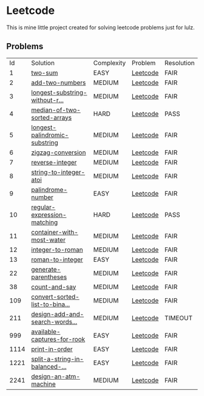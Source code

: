 # Leetcode
This is mine little project created for solving leetcode problems just for lulz.

## Problems
<table>
    <tr>
        <td>Id</td>
        <td>Solution</td>
        <td>Complexity</td>
        <td>Problem</td>
        <td>Resolution</td>
    </tr>
    <tr>
        <td>1</td>
        <td><a href="https://github.com/illepidus/Leetcode/blob/master/src/main/java/ru/krotarnya/leetcode/problem/p0001/Solution.java">two-sum</a></td>
        <td>EASY</td>
        <td><a href="https://leetcode.com/problems/two-sum/">Leetcode</a></td>
        <td title="Solution totally satisfy constraints">FAIR</td>
    </tr>
    <tr>
        <td>2</td>
        <td><a href="https://github.com/illepidus/Leetcode/blob/master/src/main/java/ru/krotarnya/leetcode/problem/p0002/Solution.java">add-two-numbers</a></td>
        <td>MEDIUM</td>
        <td><a href="https://leetcode.com/problems/add-two-numbers/">Leetcode</a></td>
        <td title="Solution totally satisfy constraints">FAIR</td>
    </tr>
    <tr>
        <td>3</td>
        <td><a href="https://github.com/illepidus/Leetcode/blob/master/src/main/java/ru/krotarnya/leetcode/problem/p0003/Solution.java">longest-substring-without-r...</a></td>
        <td>MEDIUM</td>
        <td><a href="https://leetcode.com/problems/longest-substring-without-repeating-characters/">Leetcode</a></td>
        <td title="Solution totally satisfy constraints">FAIR</td>
    </tr>
    <tr>
        <td>4</td>
        <td><a href="https://github.com/illepidus/Leetcode/blob/master/src/main/java/ru/krotarnya/leetcode/problem/p0004/Solution.java">median-of-two-sorted-arrays</a></td>
        <td>HARD</td>
        <td><a href="https://leetcode.com/problems/median-of-two-sorted-arrays/">Leetcode</a></td>
        <td title="Solution is accepted by leetcode, but breaks some unchecked constraints">PASS</td>
    </tr>
    <tr>
        <td>5</td>
        <td><a href="https://github.com/illepidus/Leetcode/blob/master/src/main/java/ru/krotarnya/leetcode/problem/p0005/Solution.java">longest-palindromic-substring</a></td>
        <td>MEDIUM</td>
        <td><a href="https://leetcode.com/problems/longest-palindromic-substring/">Leetcode</a></td>
        <td title="Solution totally satisfy constraints">FAIR</td>
    </tr>
    <tr>
        <td>6</td>
        <td><a href="https://github.com/illepidus/Leetcode/blob/master/src/main/java/ru/krotarnya/leetcode/problem/p0006/Solution.java">zigzag-conversion</a></td>
        <td>MEDIUM</td>
        <td><a href="https://leetcode.com/problems/zigzag-conversion/">Leetcode</a></td>
        <td title="Solution totally satisfy constraints">FAIR</td>
    </tr>
    <tr>
        <td>7</td>
        <td><a href="https://github.com/illepidus/Leetcode/blob/master/src/main/java/ru/krotarnya/leetcode/problem/p0007/Solution.java">reverse-integer</a></td>
        <td>MEDIUM</td>
        <td><a href="https://leetcode.com/problems/reverse-integer/">Leetcode</a></td>
        <td title="Solution totally satisfy constraints">FAIR</td>
    </tr>
    <tr>
        <td>8</td>
        <td><a href="https://github.com/illepidus/Leetcode/blob/master/src/main/java/ru/krotarnya/leetcode/problem/p0008/Solution.java">string-to-integer-atoi</a></td>
        <td>MEDIUM</td>
        <td><a href="https://leetcode.com/problems/string-to-integer-atoi/">Leetcode</a></td>
        <td title="Solution totally satisfy constraints">FAIR</td>
    </tr>
    <tr>
        <td>9</td>
        <td><a href="https://github.com/illepidus/Leetcode/blob/master/src/main/java/ru/krotarnya/leetcode/problem/p0009/Solution.java">palindrome-number</a></td>
        <td>EASY</td>
        <td><a href="https://leetcode.com/problems/palindrome-number/">Leetcode</a></td>
        <td title="Solution totally satisfy constraints">FAIR</td>
    </tr>
    <tr>
        <td>10</td>
        <td><a href="https://github.com/illepidus/Leetcode/blob/master/src/main/java/ru/krotarnya/leetcode/problem/p0010/Solution.java">regular-expression-matching</a></td>
        <td>HARD</td>
        <td><a href="https://leetcode.com/problems/regular-expression-matching/">Leetcode</a></td>
        <td title="Solution is accepted by leetcode, but breaks some unchecked constraints">PASS</td>
    </tr>
    <tr>
        <td>11</td>
        <td><a href="https://github.com/illepidus/Leetcode/blob/master/src/main/java/ru/krotarnya/leetcode/problem/p0011/Solution.java">container-with-most-water</a></td>
        <td>MEDIUM</td>
        <td><a href="https://leetcode.com/problems/container-with-most-water/">Leetcode</a></td>
        <td title="Solution totally satisfy constraints">FAIR</td>
    </tr>
    <tr>
        <td>12</td>
        <td><a href="https://github.com/illepidus/Leetcode/blob/master/src/main/java/ru/krotarnya/leetcode/problem/p0012/Solution.java">integer-to-roman</a></td>
        <td>MEDIUM</td>
        <td><a href="https://leetcode.com/problems/integer-to-roman/">Leetcode</a></td>
        <td title="Solution totally satisfy constraints">FAIR</td>
    </tr>
    <tr>
        <td>13</td>
        <td><a href="https://github.com/illepidus/Leetcode/blob/master/src/main/java/ru/krotarnya/leetcode/problem/p0013/Solution.java">roman-to-integer</a></td>
        <td>EASY</td>
        <td><a href="https://leetcode.com/problems/roman-to-integer/">Leetcode</a></td>
        <td title="Solution totally satisfy constraints">FAIR</td>
    </tr>
    <tr>
        <td>22</td>
        <td><a href="https://github.com/illepidus/Leetcode/blob/master/src/main/java/ru/krotarnya/leetcode/problem/p0022/Solution.java">generate-parentheses</a></td>
        <td>MEDIUM</td>
        <td><a href="https://leetcode.com/problems/generate-parentheses/">Leetcode</a></td>
        <td title="Solution totally satisfy constraints">FAIR</td>
    </tr>
    <tr>
        <td>38</td>
        <td><a href="https://github.com/illepidus/Leetcode/blob/master/src/main/java/ru/krotarnya/leetcode/problem/p0038/Solution.java">count-and-say</a></td>
        <td>MEDIUM</td>
        <td><a href="https://leetcode.com/problems/count-and-say/">Leetcode</a></td>
        <td title="Solution totally satisfy constraints">FAIR</td>
    </tr>
    <tr>
        <td>109</td>
        <td><a href="https://github.com/illepidus/Leetcode/blob/master/src/main/java/ru/krotarnya/leetcode/problem/p0109/Solution.java">convert-sorted-list-to-bina...</a></td>
        <td>MEDIUM</td>
        <td><a href="https://leetcode.com/problems/convert-sorted-list-to-binary-search-tree/">Leetcode</a></td>
        <td title="Solution totally satisfy constraints">FAIR</td>
    </tr>
    <tr>
        <td>211</td>
        <td><a href="https://github.com/illepidus/Leetcode/blob/master/src/main/java/ru/krotarnya/leetcode/problem/p0211/WordDictionary.java">design-add-and-search-words...</a></td>
        <td>MEDIUM</td>
        <td><a href="https://leetcode.com/problems/design-add-and-search-words-data-structure/">Leetcode</a></td>
        <td title="Not accepted by leetcode due to timeout">TIMEOUT</td>
    </tr>
    <tr>
        <td>999</td>
        <td><a href="https://github.com/illepidus/Leetcode/blob/master/src/main/java/ru/krotarnya/leetcode/problem/p0999/Solution.java">available-captures-for-rook</a></td>
        <td>EASY</td>
        <td><a href="https://leetcode.com/problems/available-captures-for-rook/">Leetcode</a></td>
        <td title="Solution totally satisfy constraints">FAIR</td>
    </tr>
    <tr>
        <td>1114</td>
        <td><a href="https://github.com/illepidus/Leetcode/blob/master/src/main/java/ru/krotarnya/leetcode/problem/p1114/Solution.java">print-in-order</a></td>
        <td>EASY</td>
        <td><a href="https://leetcode.com/problems/print-in-order/">Leetcode</a></td>
        <td title="Solution totally satisfy constraints">FAIR</td>
    </tr>
    <tr>
        <td>1221</td>
        <td><a href="https://github.com/illepidus/Leetcode/blob/master/src/main/java/ru/krotarnya/leetcode/problem/p1221/Solution.java">split-a-string-in-balanced-...</a></td>
        <td>EASY</td>
        <td><a href="https://leetcode.com/problems/split-a-string-in-balanced-strings/">Leetcode</a></td>
        <td title="Solution totally satisfy constraints">FAIR</td>
    </tr>
    <tr>
        <td>2241</td>
        <td><a href="https://github.com/illepidus/Leetcode/blob/master/src/main/java/ru/krotarnya/leetcode/problem/p2241/Solution.java">design-an-atm-machine</a></td>
        <td>MEDIUM</td>
        <td><a href="https://leetcode.com/problems/design-an-atm-machine/">Leetcode</a></td>
        <td title="Solution totally satisfy constraints">FAIR</td>
    </tr>

</table>